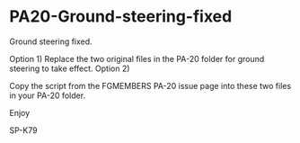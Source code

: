 # PA20-Ground-steering-fixed
Ground steering fixed.

Option 1)
Replace the two original files in the PA-20 folder for ground steering to take effect.
Option 2)

Copy the script from the FGMEMBERS PA-20 issue page into these two files in your PA-20 folder.

Enjoy

SP-K79
